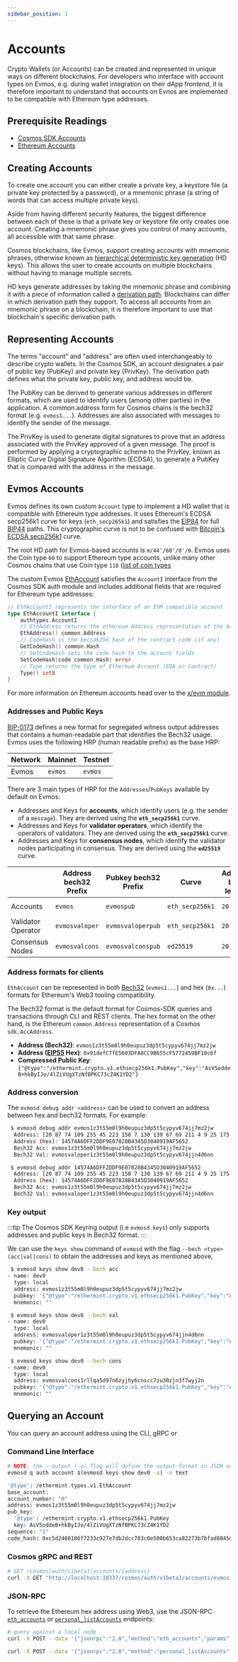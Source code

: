 ```yaml
---
sidebar_position: 1
---
```


# Accounts

Crypto Wallets (or Accounts) can be created
and represented in unique ways on different blockchains.
For developers who interface with account types on Evmos,
e.g. during wallet integration on their dApp frontend,
it is therefore important to understand that accounts on Evnos are implemented
to be compatible with Ethereum type addresses.

## Prerequisite Readings

- [Cosmos SDK Accounts](https://docs.cosmos.network/main/basics/accounts.html)
- [Ethereum Accounts](https://ethereum.org/en/whitepaper/#ethereum-accounts)

## Creating Accounts

To create one account you can either
create a private key, a keystore file (a private key protected by a password),
or a mnemonic phrase (a string of words that can access multiple private keys).

Aside from having different security features,
the biggest difference between each of these is
that a private key or keystore file only creates one account.
Creating a mnemonic phrase gives you control of many accounts,
all accessible with that same phrase.

Cosmos blockchains, like Evmos, support creating accounts with mnemonic phrases,
otherwise known as [hierarchical deterministic key generation](https://github.com/confio/cosmos-hd-key-derivation-spec) (HD keys).
This allows the user to create accounts on multiple blockchains
without having to manage multiple secrets.

HD keys generate addresses by taking the mnemonic phrase
and combining it with a piece of information called a [derivation path](https://learnmeabitcoin.com/technical/derivation-paths).
Blockchains can differ in which derivation path they support.
To access all accounts from an mnemonic phrase on a blockchain,
it is therefore important to use that blockchain's specific derivation path.

## Representing Accounts

The terms "account" and "address" are often used interchangeably to describe crypto wallets.
In the Cosmos SDK, an account designates a pair of public key (PubKey) and private key (PrivKey).
The derivation path defines what the private key, public key, and address would be.

The PubKey can be derived to generate various addresses in different formats,
which are used to identify users (among other parties) in the application.
A common address form for Cosmos chains is the bech32 format (e.g. `evmos1...`).
Addresses are also associated with messages to identify the sender of the message.

The PrivKey is used to generate digital signatures to prove
that an address associated with the PrivKey approved of a given message.
The proof is performed by applying a cryptographic scheme to the PrivKey,
known as Elliptic Curve Digital Signature Algorithm (ECDSA),
to generate a PubKey that is compared with the address in the message.

## Evmos Accounts

Evmos defines its own custom `Account` type
to implement a HD wallet that is compatible with Ethereum type addresses.
It uses Ethereum's ECDSA secp256k1 curve for keys (`eth_secp265k1`)
and satisfies the [EIP84](https://github.com/ethereum/EIPs/issues/84)
for full [BIP44](https://github.com/bitcoin/bips/blob/master/bip-0044.mediawiki) paths.
This cryptographic curve is not to be confused with [Bitcoin's ECDSA secp256k1](https://en.bitcoin.it/wiki/Secp256k1) curve.

The root HD path for Evmos-based accounts is `m/44'/60'/0'/0`.
Evmos uses the Coin type `60` to support Ethereum type accounts,
unlike many other Cosmos chains that use Coin type `118` ([list of coin types](https://github.com/satoshilabs/slips/blob/master/slip-0044.md)

The custom Evmos [EthAccount](https://github.com/evmos/evmos/blob/main/types/account.go#L28-L33)
satisfies the `AccountI` interface from the Cosmos SDK auth module
and includes additional fields that are required for Ethereum type addresses:

```go
// EthAccountI represents the interface of an EVM compatible account
type EthAccountI interface {
	authtypes.AccountI
	// EthAddress returns the ethereum Address representation of the AccAddress
	EthAddress() common.Address
	// CodeHash is the keccak256 hash of the contract code (if any)
	GetCodeHash() common.Hash
	// SetCodeHash sets the code hash to the account fields
	SetCodeHash(code common.Hash) error
	// Type returns the type of Ethereum Account (EOA or Contract)
	Type() int8
}
```

For more information on Ethereum accounts head over to the [x/evm module](../modules/evm/01_concepts.md#accounts).

### Addresses and Public Keys

[BIP-0173](https://github.com/satoshilabs/slips/blob/master/slip-0173.md) defines a new format for segregated witness
output addresses that contains a human-readable part that identifies the Bech32 usage. Evmos uses the following
HRP (human readable prefix) as the base HRP:

| Network   | Mainnet | Testnet |
|-----------|---------|---------|
| Evmos     | `evmos` | `evmos` |

There are 3 main types of HRP for the `Addresses`/`PubKeys` available by default on Evmos:

- Addresses and Keys for **accounts**, which identify users (e.g. the sender of a `message`). They are derived using the **`eth_secp256k1`** curve.
- Addresses and Keys for **validator operators**, which identify the operators of validators. They are derived using the **`eth_secp256k1`** curve.
- Addresses and Keys for **consensus nodes**, which identify the validator nodes participating in consensus. They are derived using the **`ed25519`** curve.

|                    | Address bech32 Prefix | Pubkey bech32 Prefix | Curve           | Address byte length | Pubkey byte length |
|--------------------|-----------------------|----------------------|-----------------|---------------------|--------------------|
| Accounts           | `evmos`               | `evmospub`           | `eth_secp256k1` | `20`                | `33` (compressed)  |
| Validator Operator | `evmosvaloper`        | `evmosvaloperpub`    | `eth_secp256k1` | `20`                | `33` (compressed)  |
| Consensus Nodes    | `evmosvalcons`        | `evmosvalconspub`    | `ed25519`       | `20`                | `32`               |

### Address formats for clients

`EthAccount` can be represented in both [Bech32](https://en.bitcoin.it/wiki/Bech32) (`evmos1...`) and hex (`0x...`) formats for Ethereum's Web3 tooling compatibility.

The Bech32 format is the default format for Cosmos-SDK queries and transactions through CLI and REST
clients. The hex format on the other hand, is the Ethereum `common.Address` representation of a
Cosmos `sdk.AccAddress`.

- **Address (Bech32)**: `evmos1z3t55m0l9h0eupuz3dp5t5cypyv674jj7mz2jw`
- **Address ([EIP55](https://eips.ethereum.org/EIPS/eip-55) Hex)**: `0x91defC7fE5603DFA8CC9B655cF5772459BF10c6f`
- **Compressed Public Key**: `{"@type":"/ethermint.crypto.v1.ethsecp256k1.PubKey","key":"AsV5oddeB+hkByIJo/4lZiVUgXTzNfBPKC73cZ4K1YD2"}`

### Address conversion

The `evmosd debug addr <address>` can be used to convert an address between hex and bech32 formats. For example:

```bash title="Bech32"
 $ evmosd debug addr evmos1z3t55m0l9h0eupuz3dp5t5cypyv674jj7mz2jw
  Address: [20 87 74 109 255 45 223 158 7 130 139 67 69 211 4 9 25 175 86 82]
  Address (hex): 14574A6DFF2DDF9E07828B4345D3040919AF5652
  Bech32 Acc: evmos1z3t55m0l9h0eupuz3dp5t5cypyv674jj7mz2jw
  Bech32 Val: evmosvaloper1z3t55m0l9h0eupuz3dp5t5cypyv674jjn4d6nn
```

```bash title="Hex"
 $ evmosd debug addr 14574A6DFF2DDF9E07828B4345D3040919AF5652
  Address: [20 87 74 109 255 45 223 158 7 130 139 67 69 211 4 9 25 175 86 82]
  Address (hex): 14574A6DFF2DDF9E07828B4345D3040919AF5652
  Bech32 Acc: evmos1z3t55m0l9h0eupuz3dp5t5cypyv674jj7mz2jw
  Bech32 Val: evmosvaloper1z3t55m0l9h0eupuz3dp5t5cypyv674jjn4d6nn
```

### Key output

:::tip
The Cosmos SDK Keyring output (i.e `evmosd keys`) only supports addresses and public keys in Bech32 format.
:::

We can use the `keys show` command of `evmosd` with the flag `--bech <type> (acc|val|cons)` to
obtain the addresses and keys as mentioned above,

```bash title="Accounts"
 $ evmosd keys show dev0 --bech acc
- name: dev0
  type: local
  address: evmos1z3t55m0l9h0eupuz3dp5t5cypyv674jj7mz2jw
  pubkey: '{"@type":"/ethermint.crypto.v1.ethsecp256k1.PubKey","key":"AsV5oddeB+hkByIJo/4lZiVUgXTzNfBPKC73cZ4K1YD2"}'
  mnemonic: ""
```

```bash title="Validator"
 $ evmosd keys show dev0 --bech val
- name: dev0
  type: local
  address: evmosvaloper1z3t55m0l9h0eupuz3dp5t5cypyv674jjn4d6nn
  pubkey: '{"@type":"/ethermint.crypto.v1.ethsecp256k1.PubKey","key":"AsV5oddeB+hkByIJo/4lZiVUgXTzNfBPKC73cZ4K1YD2"}'
  mnemonic: ""
```

```bash title="Consensus"
 $ evmosd keys show dev0 --bech cons
- name: dev0
  type: local
  address: evmosvalcons1rllqa5d97n6zyjhy6cnscc7zu30zjn3f7wyj2n
  pubkey: '{"@type":"/ethermint.crypto.v1.ethsecp256k1.PubKey","key":"A/fVLgIqiLykFQxum96JkSOoTemrXD0tFaFQ1B0cpB2c"}'
  mnemonic: ""
```

## Querying an Account

You can query an account address using the CLI, gRPC or

### Command Line Interface

```bash
# NOTE: the --output (-o) flag will define the output format in JSON or YAML (text)
evmosd q auth account $(evmosd keys show dev0 -a) -o text

'@type': /ethermint.types.v1.EthAccount
base_account:
account_number: "0"
address: evmos1z3t55m0l9h0eupuz3dp5t5cypyv674jj7mz2jw
pub_key:
  '@type': /ethermint.crypto.v1.ethsecp256k1.PubKey
  key: AsV5oddeB+hkByIJo/4lZiVUgXTzNfBPKC73cZ4K1YD2
sequence: "1"
code_hash: 0xc5d2460186f7233c927e7db2dcc703c0e500b653ca82273b7bfad8045d85a470
```

### Cosmos gRPC and REST

``` bash
# GET /cosmos/auth/v1beta1/accounts/{address}
curl -X GET "http://localhost:10337/cosmos/auth/v1beta1/accounts/evmos14au322k9munkmx5wrchz9q30juf5wjgz2cfqku" -H "accept: application/json"
```

### JSON-RPC

To retrieve the Ethereum hex address using Web3, use the JSON-RPC [`eth_accounts`](./../../develop/build-a-dApp/clients/ethereum-JSON-RPC/json-rpc-methods#eth-accounts) or [`personal_listAccounts`](./../../develop/build-a-dApp/clients/ethereum-JSON-RPC/json-rpc-methods#personal-listAccounts) endpoints:

```bash
# query against a local node
curl -X POST --data '{"jsonrpc":"2.0","method":"eth_accounts","params":[],"id":1}' -H "Content-Type: application/json" http://localhost:8545

curl -X POST --data '{"jsonrpc":"2.0","method":"personal_listAccounts","params":[],"id":1}' -H "Content-Type: application/json" http://localhost:8545
```
